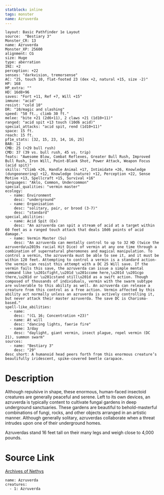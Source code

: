 ```yaml
---
statblock: inline
tags: monster
name: Azruverda
---
```

```statblock
layout: Basic Pathfinder 1e Layout
source:  "Bestiary 3"
Monster_CR: 13
name: Azruverda
Monster_XP: 25600
alignment: CG
size: Huge
type: aberration
INI: +2
perception: +22
senses: "darkvision, tremorsense"
AC: "25, touch 10, flat-footed 23 (dex +2, natural +15, size -2)"
HP: 168
HP_extra: ""
HD: 16d8+96
saves: "Fort +11, Ref +7, Will +15"
immune: "acid"
resist: "cold 10"
DR: "10/magic and slashing"
speed: "50 ft., climb 30 ft."
melee: "bite +21 (2d6+11), 2 claws +21 (1d10+11)"
ranged: "acid spit +13 touch (10d6 acid)"
special_attacks: "acid spit, rend (1d10+11)"
space: 15 ft.
reach: 15 ft.
pf1e_stats: [32, 15, 23, 14, 16, 25]
BAB: 12
CMB: 25 (+29 bull rush)
CMD: 37 (39 vs. bull rush, 45 vs. trip)
feats: "Awesome Blow, Combat Reflexes, Greater Bull Rush, Improved Bull Rush, Iron Will, Point-Blank Shot, Power Attack, Weapon Focus (acid spit)"
skills: "Climb +26, Handle Animal +17, Intimidate +26, Knowledge (dungeoneering) +12, Knowledge (nature) +12, Perception +22, Sense Motive +13, Spellcraft +15, Survival +16"
languages: "Aklo, Common, Undercommon"
special_qualities: "vermin master"
ecology:
  - name: Environment
    desc: "underground"
  - name: Organisation
    desc: "solitary, pair, or brood (3-7)"
    desc: "standard"
special_abilities:
  - name: Acid Spit (Ex)
    desc: "An azruverda can spit a stream of acid at a target within 60 feet as a ranged touch attack that deals 10d6 points of acid damage."
  - name: Vermin Master (Su)
    desc: "An azruverda can mentally control to up to 32 HD (twice the azruverda\u2019s racial Hit Dice) of vermin at any one time through a combination of supernatural pheromones and magical manipulation. To control a vermin, the azruverda must be able to see it, and it must be within 120 feet. Attempting to control a vermin is a standard action-the vermin can resist this attempt with a DC 25 Will save. If the vermin fails this save, the azruverda can issue a simple mental command like \u201cfight,\u201d \u201ccome here,\u201d \u201cgo there,\u201d or \u201cstand still\u201d as a swift action. Though composed of thousands of individuals, vermin with the swarm subtype are vulnerable to this ability as well. An azruverda can release a creature from this control as a free action. Vermin affected by this ability act normally unless an azruverda is actively controlling it, but never attack their master azruverda. The save DC is Charisma-based."
spell-like_abilities:
  - name:
    desc: "(CL 16; Concentration +23)"
  - name: At will
    desc: "dancing lights, faerie fire"
  - name: 3/day
    desc: "daylight, giant vermin, insect plague, repel vermin (DC 21), summon swarm"
sources:
  - name: "Bestiary 3"
    desc: "29"
desc_short: A humanoid head peers forth from this enormous creature’s beautifully iridescent, spike-covered beetle carapace.
```
# Description
Although repulsive in shape, these enormous, human-faced insectoid creatures are generally peaceful and serene. Left to its own devices, an azruverda is typically content to cultivate fungal gardens in deep underground sanctuaries. These gardens are beautiful to behold-masterful combinations of fungi, rocks, and other objects arranged in an artistic manner. Although generally solitary, azruverdas collaborate when a threat intrudes upon one of their underground homes.

Azruverdas stand 16 feet tall on their many legs and weigh close to 4,000 pounds.
# Source Link
[Archives of Nethys](https://aonprd.com/MonsterDisplay.aspx?ItemName=Azruverda)
```encounter-table
name: Azruverda
creatures:
  - 1: Azruverda
```
